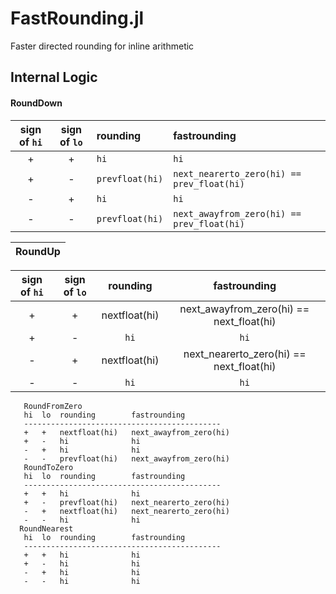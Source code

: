 # FastRounding.jl
Faster directed rounding for inline arithmetic


## Internal Logic

#### RoundDown

| sign of `hi` | sign of `lo` | rounding | fastrounding |
|:--:|:--:|:--|:--|
| +  | +   | `hi` | `hi` |
| +  | -   | `prevfloat(hi)`  | `next_nearerto_zero(hi) == prev_float(hi)` |
| -  | +   | `hi`  | `hi` |
| -  | -   | `prevfloat(hi)`  | `next_awayfrom_zero(hi) == prev_float(hi)` |

| RoundUp |
|:--------|

| sign of `hi` | sign of `lo` | rounding | fastrounding |
|:--:|:--:|:--:|:--:|
| +  | +   | nextfloat(hi) | next_awayfrom_zero(hi) == next_float(hi) |
| +  | -   | `hi`  | `hi` |
| -  | +   | nextfloat(hi) | next_nearerto_zero(hi) == next_float(hi) |
| -  | -   | `hi`  | `hi` |

       RoundFromZero
       hi  lo  rounding        fastrounding
       --------------------------------------------
       +   +   nextfloat(hi)   next_awayfrom_zero(hi)
       +   -   hi              hi
       -   +   hi              hi
       -   -   prevfloat(hi)   next_awayfrom_zero(hi)
       RoundToZero
       hi  lo  rounding        fastrounding
       --------------------------------------------
       +   +   hi              hi
       +   -   prevfloat(hi)   next_nearerto_zero(hi)
       -   +   nextfloat(hi)   next_nearerto_zero(hi)
       -   -   hi              hi
      RoundNearest
       hi  lo  rounding        fastrounding
       --------------------------------------------
       +   +   hi              hi
       +   -   hi              hi
       -   +   hi              hi
       -   -   hi              hi
